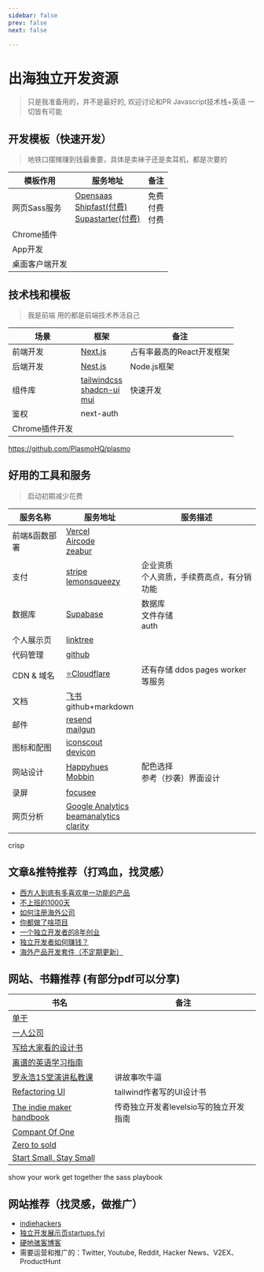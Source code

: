 ```yaml
---
sidebar: false
prev: false
next: false

---
```

# 出海独立开发资源

> 只是我准备用的，并不是最好的, 欢迎讨论和PR
> Javascript技术栈+英语 一切皆有可能

## 开发模板（快速开发）

> 地铁口摆摊赚到钱最重要，具体是卖袜子还是卖耳机，都是次要的

| 模板作用 | 服务地址 | 备注 |
|--- |--- |--- |
| 网页Sass服务 | [Opensaas](https://opensaas.sh/) <br /> [Shipfast(付费)](https://shipfa.st/) <br /> [Supastarter(付费)](https://supastarter.dev/) | 免费<br />付费<br />付费 |
| Chrome插件 |  |  |
| App开发 | | |
| 桌面客户端开发| | | 



## 技术栈和模板
> 我是前端 用的都是前端技术养活自己

| 场景 | 框架 | 备注 |
|--- |--- |--- |
| 前端开发 | [Next.js](https://nextjs.org/) | 占有率最高的React开发框架 |
| 后端开发 | [Nest.js](https://nestjs.com/) | Node.js框架 |
| 组件库 | [tailwindcss](https://tailwindcss.com/)<br /> [shadcn-ui](https://shadcn-ui.vercel.app/)<br />[mui](https://mui.com/zh/) | 快速开发 |
| 鉴权| next-auth |  |
| Chrome插件开发 |  |  |

https://github.com/PlasmoHQ/plasmo
     

          


## 好用的工具和服务

> 启动初期减少花费

| 服务名称 | 服务地址 | 服务描述 |
|--- |--- |--- |
| 前端&函数部署 | [Vercel](https://vercel.com/) <br />[Aircode](https://aircode.io/)<br />[zeabur](https://zeabur.com/)|  |
| 支付 | [stripe](https://stripe.com/)<br />[lemonsqueezy](https://www.lemonsqueezy.com/) | 企业资质<br>个人资质，手续费高点，有分销功能 |
| 数据库 | [Supabase](https://supabase.com/) | 数据库<br />文件存储 <br /> auth|
| 个人展示页 | [linktree](https://linktr.ee/) |  |
| 代码管理 | [github](https://github.com/) |  |
| CDN & 域名 | [⭐️Cloudflare](https://www.cloudflare.com/) | 还有存储 ddos pages worker等服务  |
| 文档 | [飞书](https://www.feishu.cn/) <br /> github+markdown |  |
| 邮件 | [resend](https://resend.com) <br /> [mailgun](https://mailgun.com) |  |
| 图标和配图| [iconscout](https://iconscout.com/) <br /> [devicon](https://devicon.dev/) |  |
| 网站设计| [Happyhues](https://www.happyhues.co/) <br /> [Mobbin](https://mobbin.com/browse/ios/apps) | 配色选择<br /> 参考（抄袭）界面设计 |
| 录屏| [focusee](https://gemoo.com/focusee/) |  |
| 网页分析| [Google Analytics](https://analytics.google.com/) <br /> [beamanalytics](https://beamanalytics.io/) <br /> [clarity](https://clarity.microsoft.com/)|  |




crisp

## 文章&推特推荐（打鸡血，找灵感）
* [西方人到底有多喜欢单一功能的产品](https://twitter.com/nishuang/status/1692346895136408028)
* [不上班的1000天](https://vikingz.me/1000-days/)
* [如何注册海外公司](https://twitter.com/xqliu/status/1745648319026926044)
* [你都做了啥项目](https://www.reddit.com/r/SideProject/comments/196nuzu/whats_your_project_and_how_much_did_yall_make/)
* [一个独立开发者的8年创业](https://mp.weixin.qq.com/s/sUcLSYE4DdX-iItIBjy8kg)
* [独立开发者如何赚钱？](https://mp.weixin.qq.com/s/8_g73xwsihgFQYn67BTP3Q)
* [海外产品开发套件（不定期更新）](https://twitter.com/lai_jia_wei/status/1713891009577554255)


## 网站、书籍推荐 (有部分pdf可以分享)

| 书名  | 备注 |
|---  |--- |
| [单干](https://book.douban.com/subject/36459316/) |  | 
| [一人公司](https://book.douban.com/subject/36492867/) | |
| [写给大家看的设计书](https://book.douban.com/subject/26664522/) | |
| [离谱的英语学习指南](https://github.com/byoungd/English-level-up-tips) | |
| [罗永浩15堂演讲私教课](https://www.bilibili.com/video/BV1PP411T7fv/) | 讲故事吹牛逼 | 
| [Refactoring UI](https://www.refactoringui.com/)   | tailwind作者写的UI设计书|
| [The indie maker handbook](https://readmake.com/)   | 传奇独立开发者levelsio写的独立开发指南 |
| [Compant Of One](https://book.douban.com/subject/30385558/) | |
| [Zero to sold](https://zerotosold.com/) | |
| [Start Small, Stay Small](https://book.douban.com/subject/5924300/) | |

show your work
get together
the sass playbook


## 网站推荐（找灵感，做推广）
* [indiehackers](https://www.indiehackers.com/)
* [独立开发展示页startups.fyi](https://www.startups.fyi/)
* [硬地骇客博客](https://hardhacker.com/)
* 需要运营和推广的：Twitter, Youtube, Reddit, Hacker News、V2EX、ProductHunt 
